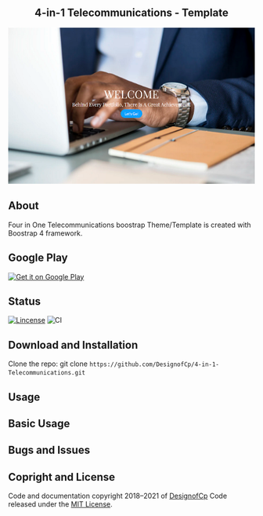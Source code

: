 
<h2 align="center">4-in-1 Telecommunications - Template</h2>

<p align="center">
  <a href="https://designofcp.github.io/4-in-1-Telecommunications/">
    <img src="https://github.com/DesignofCp/4-in-1-Telecommunications/blob/master/assets/img/nav/4in1Telecommunications-theme.png" alt="4-in-1 Telecom">
  </a>
</p>


## About
Four in One Telecommunications boostrap Theme/Template is created with Boostrap 4 framework.

## Google Play
<a href='https://play.google.com/store/apps/details?id=com.a4in1telecommunications.a4in1telecom&pcampaignid=pcampaignidMKT-Other-global-all-co-prtnr-py-PartBadge-Mar2515-1'><img alt='Get it on Google Play' src='https://play.google.com/intl/en_us/badges/static/images/badges/en_badge_web_generic.png'/></a>


## Status
[![Lincense](https://img.shields.io/github/license/DesignofCp/4-in-1-telecommunications)](https://github.com/DesignofCp/4-in-1-Telecommunications/blob/master/LICENSE)
![CI](https://github.com/DesignofCp/4-in-1-Telecommunications/workflows/CI/badge.svg?branch=master)

## Download and Installation 
Clone the repo: git clone `https://github.com/DesignofCp/4-in-1-Telecommunications.git`

## Usage

## Basic Usage

## Bugs and Issues

## Copright and License
Code and documentation copyright 2018–2021 of [DesignofCp](https://github.com/DesignofCp) Code released under the [MIT License](https://github.com/DesignofCp/4-in-1-Telecommunications/blob/master/LICENSE).
